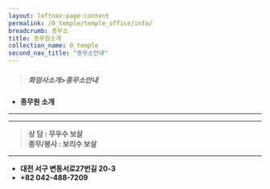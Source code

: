 ```yaml
---
layout: leftnav-page-content
permalink: /0_temple/temple_office/info/
breadcrumb: 종무소
title: 종무원소개
collection_name: 0_temple
second_nav_title: "종무소안내"
---
```


> ##### **화암사소개>종무소안내**

* **종무원 소개**
---
---

> **상    담 : 무우수 보살** <br>
> **종무/봉사 : 보리수 보살** 

---

* **대전 서구 변동서로27번길 20-3**<br>
* **+82 042-488-7209**

